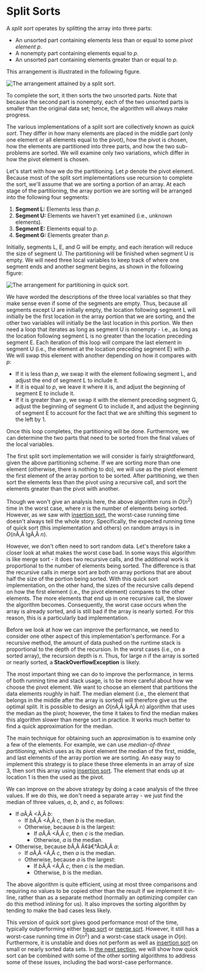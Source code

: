 # Split Sorts

A *split sort* operates by splitting the array into three parts:

  - An unsorted part containing elements less than or equal to some
    *pivot element p*.
  - A nonempty part containing elements equal to *p*.
  - An unsorted part containing elements greater than or equal to *p*.

This arrangement is illustrated in the following figure.

![The arrangement attained by a split sort.](split-sorts.jpg)

To complete the sort, it then sorts the two unsorted parts. Note that
because the second part is nonempty, each of the two unsorted parts is
smaller than the original data set; hence, the algorithm will always
make progress.

The various implementations of a split sort are collectively known as
*quick sort*. They differ in how many elements are placed in the middle
part (only one element or all elements equal to the pivot), how the
pivot is chosen, how the elements are partitioned into three parts, and
how the two sub-problems are sorted. We will examine only two
variations, which differ in how the pivot element is chosen.

Let's start with how we do the partitioning. Let *p* denote the pivot
element. Because most of the split sort implementations use recursion to
complete the sort, we'll assume that we are sorting a portion of an
array. At each stage of the partitioning, the array portion we are
sorting will be arranged into the following four segments:

1.  **Segment L:** Elements less than *p*.
2.  **Segment U:** Elements we haven't yet examined (i.e., unknown
    elements).
3.  **Segment E:** Elements equal to *p*.
4.  **Segment G:** Elements greater than *p*.

Initially, segments L, E, and G will be empty, and each iteration will
reduce the size of segment U. The partitioning will be finished when
segment U is empty. We will need three local variables to keep track of
where one segment ends and another segment begins, as shown in the
following figure:

![The arrangement for partitioning in quick
sort.](quick-sort-partitioning.jpg)

We have worded the descriptions of the three local variables so that
they make sense even if some of the segments are empty. Thus, because
all segments except U are initially empty, the location following
segment L will initially be the first location in the array portion that
we are sorting, and the other two variables will initially be the last
location in this portion. We then need a loop that iterates as long as
segment U is nonempty - i.e., as long as the location following segment
L is no greater than the location preceding segment E. Each iteration of
this loop will compare the last element in segment U (i.e., the element
at the location preceding segment E) with *p*. We will swap this element
with another depending on how it compares with *p*:

  - If it is less than *p*, we swap it with the element following
    segment L, and adjust the end of segment L to include it.
  - If it is equal to *p*, we leave it where it is, and adjust the
    beginning of segment E to include it.
  - If it is greater than *p*, we swap it with the element preceding
    segment G, adjust the beginning of segment G to include it, and
    adjust the beginning of segment E to account for the fact that we
    are shifting this segment to the left by 1.

Once this loop completes, the partitioning will be done. Furthermore, we
can determine the two parts that need to be sorted from the final values
of the local variables.

The first split sort implementation we will consider is fairly
straightforward, given the above partitioning scheme. If we are sorting
more than one element (otherwise, there is nothing to do), we will use
as the pivot element the first element of the array portion to be
sorted. After partitioning, we then sort the elements less than the
pivot using a recursive call, and sort the elements greater than the
pivot with another.

Though we won't give an analysis here, the above algorithm runs in
*O*(*n*<sup>2</sup>) time in the worst case, where *n* is the number of
elements being sorted. However, as we saw with [insertion
sort](/~rhowell/DataStructures/redirect/insert-sorts), the worst-case
running time doesn't always tell the whole story. Specifically, the
expected running time of quick sort (this implementation and others) on
random arrays is in *O*(*n*Ã‚Â lgÃ‚Â *n*).

However, we don't often need to sort random data. Let's therefore take a
closer look at what makes the worst case bad. In some ways this
algorithm is like merge sort - it does two recursive calls, and the
additional work is proportional to the number of elements being sorted.
The difference is that the recursive calls in merge sort are both on
array portions that are about half the size of the portion being sorted.
With this quick sort implementation, on the other hand, the sizes of the
recursive calls depend on how the first element (i.e., the pivot
element) compares to the other elements. The more elements that end up
in one recursive call, the slower the algorithm becomes. Consequently,
the worst case occurs when the array is already sorted, and is still bad
if the array is nearly sorted. For this reason, this is a particularly
bad implementation.

Before we look at how we can improve the performance, we need to
consider one other aspect of this implementation's performance. For a
recursive method, the amount of data pushed on the runtime stack is
proportional to the depth of the recursion. In the worst cases (i.e., on
a sorted array), the recursion depth is *n*. Thus, for large *n* if the
array is sorted or nearly sorted, a **StackOverflowException** is
likely. <span id="median-of-3"></span>

The most important thing we can do to improve the performance, in terms
of both running time and stack usage, is to be more careful about how we
choose the pivot element. We want to choose an element that partitions
the data elements roughly in half. The median element (i.e., the element
that belongs in the middle after the array is sorted) will therefore
give us the optimal split. It is possible to design an
*O*(*n*Ã‚Â lgÃ‚Â *n*) algorithm that uses the median as the
pivot; however, the time it takes to find the median makes this
algorithm slower than merge sort in practice. It works much better to
find a quick approximation for the median.

The main technique for obtaining such an approximation is to examine
only a few of the elements. For example, we can use *median-of-three
partitioning*, which uses as its pivot element the median of the first,
middle, and last elements of the array portion we are sorting. An easy
way to implement this strategy is to place these three elements in an
array of size 3, then sort this array using [insertion
sort](/~rhowell/DataStructures/redirect/insert-sorts). The element that
ends up at location 1 is then the used as the pivot.

We can improve on the above strategy by doing a case analysis of the
three values. If we do this, we don't need a separate array - we just
find the median of three values, *a*, *b*, and *c*, as follows:

  - If *a*Ã‚Â \<Ã‚Â *b*:
      - If *b*Ã‚Â \<Ã‚Â *c*, then *b* is the median.
      - Otherwise, because *b* is the largest:
          - If *a*Ã‚Â \<Ã‚Â *c*, then *c* is the median.
          - Otherwise, *a* is the median.
  - Otherwise, because *b*Ã‚Â Ã¢â€°Â¤Ã‚Â *a*:
      - If *a*Ã‚Â \<Ã‚Â *c*, then *a* is the median.
      - Otherwise, because *a* is the largest:
          - If *b*Ã‚Â \<Ã‚Â *c*, then *c* is the median.
          - Otherwise, *b* is the median.

The above algorithm is quite efficient, using at most three comparisons
and requiring no values to be copied other than the result if we
implement it in-line, rather than as a separate method (normally an
optimizing compiler can do this method inlining for us). It also
improves the sorting algorithm by tending to make the bad cases less
likely.

This version of quick sort gives good performance most of the time,
typically outperforming either [heap
sort](/~rhowell/DataStructures/redirect/heap-sort) or [merge
sort](/~rhowell/DataStructures/redirect/merge-sorts). However, it still
has a worst-case running time in *O*(*n*<sup>2</sup>) and a worst-case
stack usage in *O*(*n*). Furthermore, it is unstable and does not
perform as well as [insertion
sort](/~rhowell/DataStructures/redirect/insert-sorts) on small or nearly
sorted data sets. In [the next
section](/~rhowell/DataStructures/redirect/hybrid-sorts), we will show
how quick sort can be combined with some of the other sorting algorithms
to address some of these issues, including the bad worst-case
performance.
